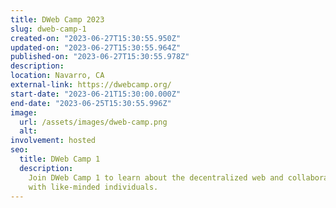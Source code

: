 ```yaml
---
title: DWeb Camp 2023
slug: dweb-camp-1
created-on: "2023-06-27T15:30:55.950Z"
updated-on: "2023-06-27T15:30:55.964Z"
published-on: "2023-06-27T15:30:55.978Z"
description:
location: Navarro, CA
external-link: https://dwebcamp.org/
start-date: "2023-06-21T15:30:00.000Z"
end-date: "2023-06-25T15:30:55.996Z"
image:
  url: /assets/images/dweb-camp.png
  alt:
involvement: hosted
seo:
  title: DWeb Camp 1
  description:
    Join DWeb Camp 1 to learn about the decentralized web and collaborate
    with like-minded individuals.
---
```

